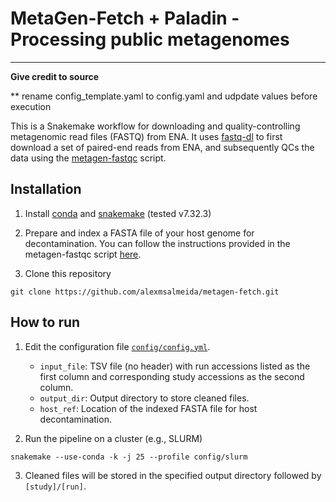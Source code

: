 # MetaGen-Fetch + Paladin - Processing public metagenomes


----
**Give credit to source**

** rename config_template.yaml to config.yaml and udpdate values before execution


This is a Snakemake workflow for downloading and quality-controlling metagenomic read files (FASTQ) from ENA. It uses [fastq-dl](https://github.com/rpetit3/fastq-dl) to first download a set of paired-end reads from ENA, and subsequently QCs the data using the [metagen-fastqc](https://github.com/alexmsalmeida/Metagen-FastQC) script.

## Installation

1. Install [conda](https://conda.io/projects/conda/en/latest/user-guide/install/index.html) and [snakemake](https://snakemake.readthedocs.io/en/stable/getting_started/installation.html) (tested v7.32.3)

2. Prepare and index a FASTA file of your host genome for decontamination. You can follow the instructions provided in the metagen-fastqc script [here](https://github.com/alexmsalmeida/Metagen-FastQC).

3. Clone this repository
```
git clone https://github.com/alexmsalmeida/metagen-fetch.git
```

## How to run

1. Edit the configuration file [`config/config.yml`](config/config.yml).
    - `input_file`: TSV file (no header) with run accessions listed as the first column and corresponding study accessions as the second column.
    - `output_dir`: Output directory to store cleaned files.
    - `host_ref`: Location of the indexed FASTA file for host decontamination.

2. Run the pipeline on a cluster (e.g., SLURM)
```
snakemake --use-conda -k -j 25 --profile config/slurm
```

3. Cleaned files will be stored in the specified output directory followed by `[study]/[run]`.
